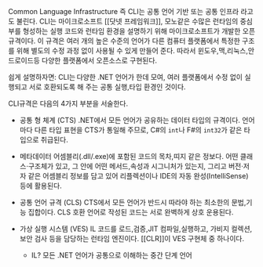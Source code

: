 Common Language Infrastructure 즉 CLI는 공통 언어 기반 또는 공통 인프라 라고도 불린다.
CLI는 마이크로소프트 [[닷넷 프레임워크]], 모노같은 수많은 런타임의 중심부를 형성하는 실행 코드와
런타임 환경을 설명하기 위해 마이크로소프트가 개발한 오픈 규격이다.
이 규격은 여러 개의 높은 수준의 언어가 다른 컴퓨터 플랫폼에서 특정한 구조를 위해 별도의 수정 과정 없이 사용될 수 있게 만들어 준다. 따라서 윈도우,맥,리눅스,안드로이드등 다양한 플랫폼에서 오픈소스로 구현된다.

쉽게 설명하자면: CLI는 다양한 .NET 언어가 한데 모여, 여러 플랫폼에서 수정 없이 실행되고 서로 호환되도록 해 주는 공통 실행,타입 환경인 것이다.

CLI규격은 다음의 4가지 부분을 서술한다.
- 공통 형 체계 (CTS)
	.NET에서 모든 언어가 공유하는 데이터 타입의 규격이다. 언어마다 다른 타입 표현을 CTS가 통일해 주므로, C#의 `int`나 F#의 `int32`가 같은 타입으로 취급된다.
- 메타데이터
	어셈블리(.dll/.exe)에 포함된 코드의 목차,띠지 같은 정보다. 어떤 클래스·구조체가 있고, 그 안에 어떤 메서드,속성과 시그니처가 있는지, 그리고 버전·저자 같은 어셈블리 정보를 담고 있어 리플렉션이나 IDE의 자동 완성(IntelliSense) 등에 활용된다.
- 공통 언어 규격 (CLS)
	CTS에서 모든 언어가 반드시 따라야 하는 최소한의 문법,기능 집합이다. CLS 호환 언어로 작성된 코드는 서로 완벽하게 상호 운용된다.
- 가상 실행 시스템 (VES)
	IL 코드를 로드,검증,JIT 컴파일,실행하고, 가비지 컬렉션,보안 검사 등을 담당하는 런타임 엔진이다.
	[[CLR]]이 VES 구현체 중 하나이다.

	- IL?
	모든 .NET 언어가 공통으로 이해하는 중간 단계 언어
